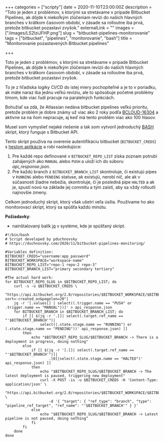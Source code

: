 +++
categories = ["scripty"]
date = 2020-11-10T23:00:00Z
description = "Toto je jeden z problémov, s ktorými sa stretávame v prípade Bitbucket Pipelines, ak dôjde k niekoľkým zlúčeniam revízi do našich hlavných branches v krátkom časovom období, v zásade sa rolloutne iba prvá, pretože bitbucket pozastaví zvyšok."
externalLink = ""
images = ["/images/LS2lziJFHP.png"]
slug = "bitbucket-pipelines-monitorovanie"
tags = ["bitbucket", "pipelines", "monitorovanie", "bash"]
title = "Monitorovanie pozastavených Bitbucket pipelines"

+++

Toto je jeden z problémov, s ktorými sa stretávame v prípade Bitbucket Pipelines, ak dôjde k niekoľkým zlúčeniam revízii do našich hlavných branches v krátkom časovom období, v zásade sa rolloutne iba prvá, pretože bitbucket pozastaví zvyšok.

To je z hľadiska logiky CI/CD do istej miery pochopiteľné a je to v poriadku, ak máte naraz iba jednu veľkú revíziu, ale to spôsobuje početné problémy tímom, kde viac ľudí pracuje na paralelných funkciách.

Bohužiaľ sa zdá, že Atlassian nedáva bitbucket pipelines veľkú prioritu, pretože problém je dobre známy už viac ako 2 roky podľa [BCLOUD-16304](https://jira.atlassian.com/browse/BCLOUD-16304) a aktívne sa na ňom nepracuje, aj keď má tento problém viac ako 100 hlasov.

Musel som vymyslieť nejaké riešenie a tak som vytvoril jednoduchý [BASH](<https://en.wikipedia.org/wiki/Bash_(Unix_shell)>) skript, ktorý funguje s Bitbucket API.

Tento skript používa na overenie autentifikáciu bitbucket (`BITBUCKET_CREDS`) s [heslom aplikácie](https://bitbucket.org/account/settings/app-passwords/) a robí nasledujúce:

1. Pre každé repo definované v `BITBUCKET_REPO_LIST` získa zoznam potrubí zahájených ako `MANUAL` alebo `PUSH` a uloží ich do súboru _api_response.json_.
2. Pre každú branch z `BITBUCKET_BRANCH_LIST` skontroluje, či existujú pipes v `RUNNING` alebo `PENDING` statuse, ak existujú, nerobí nič, ale ak v súčasnosti žiadne nebežia, skontroluje, či je posledná pipe `HALTED` a ak je, spustí novú na základe jej commitu a tým zaistí, aby sa vždy rolloutli najnovšie zmeny.

Celkom jednoduchý skript, ktorý však ušetrí veľa úsilia. Používame ho ako monitorovací skript, ktorý sa spúšťa každú minútu.

**Požiadavky**:

- nainštalovaný balík [jq](https://stedolan.github.io/jq/download/) v systéme, kde je spúšťaný skript.

```shell
#!/bin/bash
# Script developed by pduchnovsky
# https://duchnovsky.com/2020/11/bitbucket-pipelines-monitoring/

#Variables definition:
BITBUCKET_CREDS="username:app_password"
BITBUCKET_WORKSPACE="workspace-name"
BITBUCKET_REPO_LIST="repo-1 repo-2 repo-3"
BITBUCKET_BRANCH_LIST="primary secondary tertiary"

#The actual hard work:
for BITBUCKET_REPO_SLUG in $BITBUCKET_REPO_LIST; do
    curl -s -u $BITBUCKET_CREDS \
    "https://api.bitbucket.org/2.0/repositories/$BITBUCKET_WORKSPACE/$BITBUCKET_REPO_SLUG/pipelines/?sort=-created_on&pagelen=20"|
    jq -r '[.values[] | select((.trigger.name == "PUSH" or .trigger.name == "MANUAL"))]' > api_response.json
    for BITBUCKET_BRANCH in $BITBUCKET_BRANCH_LIST; do
        if [[ $(jq -r '.[]| select(.target.ref_name == "'$BITBUCKET_BRANCH'")|
                select((.state.stage.name == "RUNNING") or (.state.stage.name == "PENDING"))' api_response.json) ]]
        then
            echo "$BITBUCKET_REPO_SLUG/$BITBUCKET_BRANCH -> There is a deployment in progress, doing nothing"
        else
            if [[ $(jq -r '[.[]| select(.target.ref_name == "'$BITBUCKET_BRANCH'")]|
                    .[0]|select(.state.stage.name == "HALTED")' api_response.json) ]]
            then
                echo "$BITBUCKET_REPO_SLUG/$BITBUCKET_BRANCH -> The latest deployment is paused, triggering new deployment"
                curl -X POST -is -u $BITBUCKET_CREDS -H 'Content-Type: application/json' \
                    "https://api.bitbucket.org/2.0/repositories/$BITBUCKET_WORKSPACE/$BITBUCKET_REPO_SLUG/pipelines/" \
                    -d '{ "target": { "ref_type": "branch", "type": "pipeline_ref_target", "ref_name": "'$BITBUCKET_BRANCH'" } }'
            else
                echo "$BITBUCKET_REPO_SLUG/$BITBUCKET_BRANCH -> Latest pipeline is not paused, doing nothing"
            fi
        fi
    done
done
```
